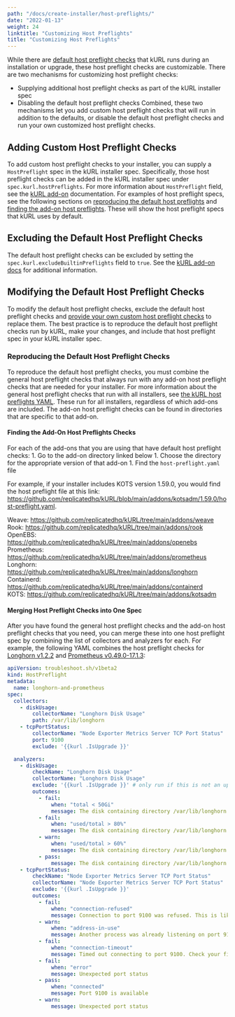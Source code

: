 ```yaml
---
path: "/docs/create-installer/host-preflights/"
date: "2022-01-13"
weight: 24
linktitle: "Customizing Host Preflights"
title: "Customizing Host Preflights"
---
```


While there are [default host preflight checks](/docs/install-with-kurl/host-preflights) that kURL runs during an installation or upgrade, these host preflight checks are customizable.
There are two mechanisms for customizing host preflight checks: 
* Supplying additional host preflight checks as part of the kURL installer spec
* Disabling the default host preflight checks
Combined, these two mechanisms let you add custom host preflight checks that will run in addition to the defaults, or disable the default host preflight checks and run your own customized host preflight checks.

## Adding Custom Host Preflight Checks

To add custom host preflight checks to your installer, you can supply a `HostPreflight` spec in the kURL installer spec.
Specifically, those host preflight checks can be added in the kURL installer spec under `spec.kurl.hostPreflights`.
For more information about `HostPreflight` field,  see the [kURL add-on](/docs/add-ons/kurl) documentation.
For examples of host preflight specs, see the following sections on [reproducing the default host preflights](#reproducing-the-default-host-preflights) and [finding the add-on host preflights](#finding-the-add-on-host-preflights). These will show the host preflight specs that kURL uses by default.

## Excluding the Default Host Preflight Checks

The default host preflight checks can be excluded by setting the `spec.kurl.excludeBuiltinPreflights` field to `true`. See the [kURL add-on docs](/docs/add-ons/kurl) for additional information.

## Modifying the Default Host Preflight Checks

To modify the default host preflight checks, exclude the default host preflight checks and [provide your own custom host preflight checks](#adding-custom-host-preflights) to replace them.
The best practice is to reproduce the default host preflight checks run by kURL, make your changes, and include that host preflight spec in your kURL installer spec.

### Reproducing the Default Host Preflight Checks

To reproduce the default host preflight checks, you must combine the general host preflight checks that always run with any add-on host preflight checks that are needed for your installer.
For more information about the general host preflight checks that run with all installers, see [the kURL host preflights YAML](https://github.com/replicatedhq/kURL/blob/main/pkg/preflight/assets/host-preflights.yaml). These run for all installers, regardless of which add-ons are included.
The add-on host preflight checks can be found in directories that are specific to that add-on.

#### Finding the Add-On Host Preflights Checks

For each of the add-ons that you are using that have default host preflight checks: 
    1. Go to the add-on directory linked below
    1. Choose the directory for the appropriate version of that add-on
    1. Find the `host-preflight.yaml` file

For example, if your installer includes KOTS version 1.59.0, you would find the host preflight file at this link: https://github.com/replicatedhq/kURL/blob/main/addons/kotsadm/1.59.0/host-preflight.yaml.

Weave: https://github.com/replicatedhq/kURL/tree/main/addons/weave<br>
Rook: https://github.com/replicatedhq/kURL/tree/main/addons/rook<br>
OpenEBS: https://github.com/replicatedhq/kURL/tree/main/addons/openebs<br>
Prometheus: https://github.com/replicatedhq/kURL/tree/main/addons/prometheus<br>
Longhorn: https://github.com/replicatedhq/kURL/tree/main/addons/longhorn<br>
Containerd: https://github.com/replicatedhq/kURL/tree/main/addons/containerd<br>
KOTS: https://github.com/replicatedhq/kURL/tree/main/addons/kotsadm

#### Merging Host Preflight Checks into One Spec

After you have found the general host preflight checks and the add-on host preflight checks that you need, you can merge these into one host preflight spec by combining the list of collectors and analyzers for each.
For example, the following YAML combines the host preflight checks for [Longhorn v1.2.2](https://github.com/replicatedhq/kURL/blob/main/addons/longhorn/1.2.2/host-preflight.yaml) and [Prometheus v0.49.0-17.1.3](https://github.com/replicatedhq/kURL/blob/main/addons/prometheus/0.49.0-17.1.3/host-preflight.yaml):
```yaml
apiVersion: troubleshoot.sh/v1beta2
kind: HostPreflight
metadata:
  name: longhorn-and-prometheus
spec:
  collectors:
    - diskUsage:
        collectorName: "Longhorn Disk Usage"
        path: /var/lib/longhorn
    - tcpPortStatus:
        collectorName: "Node Exporter Metrics Server TCP Port Status"
        port: 9100
        exclude: '{{kurl .IsUpgrade }}'

  analyzers:
    - diskUsage:
        checkName: "Longhorn Disk Usage"
        collectorName: "Longhorn Disk Usage"
        exclude: '{{kurl .IsUpgrade }}' # only run if this is not an upgrade
        outcomes:
          - fail:
              when: "total < 50Gi"
              message: The disk containing directory /var/lib/longhorn has less than 50Gi of total space
          - fail:
              when: "used/total > 80%"
              message: The disk containing directory /var/lib/longhorn is more than 80% full
          - warn:
              when: "used/total > 60%"
              message: The disk containing directory /var/lib/longhorn is more than 60% full
          - pass:
              message: The disk containing directory /var/lib/longhorn has at least 20Gi disk space available and is at least 50Gi in size
    - tcpPortStatus:
        checkName: "Node Exporter Metrics Server TCP Port Status"
        collectorName: "Node Exporter Metrics Server TCP Port Status"
        exclude: '{{kurl .IsUpgrade }}'
        outcomes:
          - fail:
              when: "connection-refused"
              message: Connection to port 9100 was refused. This is likely to be a routing problem since this preflight configures a test server to listen on this port.
          - warn:
              when: "address-in-use"
              message: Another process was already listening on port 9100.
          - fail:
              when: "connection-timeout"
              message: Timed out connecting to port 9100. Check your firewall.
          - fail:
              when: "error"
              message: Unexpected port status
          - pass:
              when: "connected"
              message: Port 9100 is available
          - warn:
              message: Unexpected port status
```
